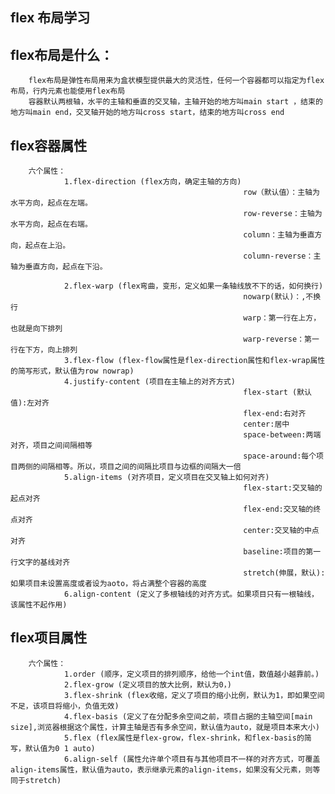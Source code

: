 ##  flex 布局学习

## flex布局是什么：
        flex布局是弹性布局用来为盒状模型提供最大的灵活性，任何一个容器都可以指定为flex布局，行内元素也能使用flex布局
        容器默认两根轴，水平的主轴和垂直的交叉轴，主轴开始的地方叫main start ，结束的地方叫main end，交叉轴开始的地方叫cross start，结束的地方叫cross end

## flex容器属性
        六个属性：
                1.flex-direction (flex方向，确定主轴的方向)
                                                        row（默认值）：主轴为水平方向，起点在左端。
                                                        row-reverse：主轴为水平方向，起点在右端。
                                                        column：主轴为垂直方向，起点在上沿。
                                                        column-reverse：主轴为垂直方向，起点在下沿。
                
                2.flex-warp (flex弯曲，变形，定义如果一条轴线放不下的话，如何换行)
                                                        nowarp(默认)：,不换行
                                                        warp：第一行在上方，也就是向下排列
                                                        warp-reverse：第一行在下方，向上排列
                3.flex-flow (flex-flow属性是flex-direction属性和flex-wrap属性的简写形式，默认值为row nowrap)
                4.justify-content (项目在主轴上的对齐方式)
                                                        flex-start (默认值):左对齐
                                                        flex-end:右对齐
                                                        center:居中
                                                        space-between:两端对齐，项目之间间隔相等
                                                        space-around:每个项目两侧的间隔相等。所以，项目之间的间隔比项目与边框的间隔大一倍
                5.align-items (对齐项目，定义项目在交叉轴上如何对齐)
                                                        flex-start:交叉轴的起点对齐
                                                        flex-end:交叉轴的终点对齐
                                                        center:交叉轴的中点对齐
                                                        baseline:项目的第一行文字的基线对齐
                                                        stretch(伸展，默认):如果项目未设置高度或者设为aoto，将占满整个容器的高度
                6.align-content (定义了多根轴线的对齐方式。如果项目只有一根轴线，该属性不起作用)
## flex项目属性
        六个属性：
                1.order (顺序，定义项目的排列顺序，给他一个int值，数值越小越靠前。)
                2.flex-grow (定义项目的放大比例，默认为0，)
                3.flex-shrink (flex收缩，定义了项目的缩小比例，默认为1，即如果空间不足，该项目将缩小，负值无效)
                4.flex-basis (定义了在分配多余空间之前，项目占据的主轴空间[main size],浏览器根据这个属性，计算主轴是否有多余空间，默认值为auto，就是项目本来大小)
                5.flex (flex属性是flex-grow，flex-shrink，和flex-basis的简写，默认值为0 1 auto)
                6.align-self (属性允许单个项目有与其他项目不一样的对齐方式，可覆盖align-items属性，默认值为auto，表示继承元素的align-items，如果没有父元素，则等同于stretch)
                